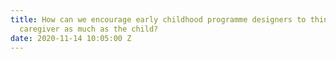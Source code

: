 ```yaml
---
title: How can we encourage early childhood programme designers to think about the
  caregiver as much as the child?
date: 2020-11-14 10:05:00 Z
---
```


